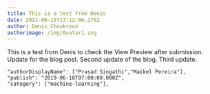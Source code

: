 ```yaml
---
title: This is a test from Denis
date: 2021-06-15T13:12:06.175Z
author: Denis Choukroun
authorimage: /img/Avatar1.svg
---
```

This is a test from Denis to check the View Preview after submission.
Update for the blog post.
Second update of the blog.
Third update.

```
"authorDisplayName": ["Prasad Singathi","Maikel Pereira"],
"publish": "2019-06-18T07:00:00.000Z",
"category": ["machine-learning"],
```
